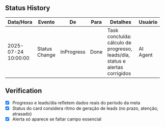 ## Status History
| Data/Hora           | Evento         | De         | Para      | Detalhes                                 | Usuário |
|---------------------|---------------|------------|-----------|------------------------------------------|---------|
| 2025-07-24 10:00:00 | Status Change | InProgress | Done      | Task concluída: cálculo de progresso, leads/dia, status e alertas corrigidos | AI Agent |
## Verification
- [x] Progresso e leads/dia refletem dados reais do período da meta
- [x] Status do card considera ritmo de geração de leads (no prazo, atenção, atrasado)
- [x] Alerta só aparece se faltar campo essencial 